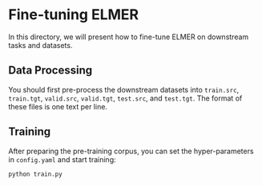 
# Fine-tuning ELMER

In this directory, we will present how to fine-tune ELMER on downstream tasks and datasets.

## Data Processing

You should first pre-process the downstream datasets into `train.src`, `train.tgt`, `valid.src`, `valid.tgt`, `test.src`, and `test.tgt`. The format of these files is one text per line.


## Training

After preparing the pre-training corpus, you can set the hyper-parameters in `config.yaml` and start training:

```python
python train.py
```

